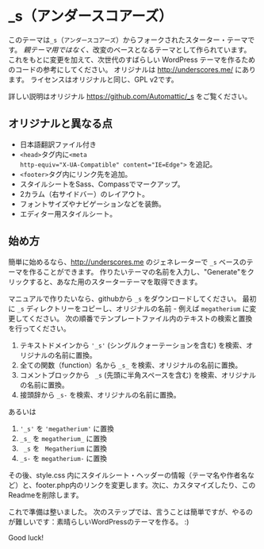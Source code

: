 _s（アンダースコアーズ）
===

このテーマは`_s`（`アンダースコアーズ`）からフォークされたスターター・テーマです。
<em>親テーマ用ではなく、</em>改変のベースとなるテーマとして作られています。
これをもとに変更を加えて、次世代のすばらしい WordPress テーマを作るためのコードの参考にしてください。
オリジナルは http://underscores.me/ にあります。
ライセンスはオリジナルと同じ、GPL v2です。

詳しい説明はオリジナル https://github.com/Automattic/_s をご覧ください。

オリジナルと異なる点
---------------
* 日本語翻訳ファイル付き
* <code>&lt;head&gt;</code>タグ内に<code>&lt;meta http-equiv="X-UA-Compatible" content="IE=Edge"&gt;</code> を追記。
* <code>&lt;footer&gt;</code>タグ内にリンク先を追加。
* スタイルシートをSass、Compassでマークアップ。
* 2カラム（右サイドバー）のレイアウト。
* フォントサイズやナビゲーションなどを装飾。
* エディター用スタイルシート。

始め方
---------------

簡単に始めるなら、http://underscores.me のジェネレーターで `_s` ベースのテーマを作ることができます。
作りたいテーマの名前を入力し、"Generate"をクリックすると、あなた用のスターターテーマを取得できます。

マニュアルで作りたいなら、githubから `_s` をダウンロードしてください。
最初に `_s` ディレクトリーをコピーし、オリジナルの名前 - 例えば `megatherium` に変更してください。
次の順番でテンプレートファイル内のテキストの検索と置換を行ってください。

1. テキストドメインから `'_s'` (シングルクォーテーションを含む) を検索、オリジナルの名前に置換。
2. 全ての関数（function）名から `_s_` を検索、オリジナルの名前に置換。
3. コメントブロックから ` _s` (先頭に半角スペースを含む) を検索、オリジナルの名前に置換。
4. 接頭辞から `_s-` を検索、オリジナルの名前に置換。

あるいは

1. `'_s'` を `'megatherium'` に置換
2. `_s_` を `megatherium_` に置換
3. <code>&nbsp;_s</code> を <code>&nbsp;Megatherium</code> に置換
4. `_s-` を `megatherium-` に置換

その後、style.css 内にスタイルシート・ヘッダーの情報（テーマ名や作者名など）と、footer.php内のリンクを変更します。次に、カスタマイズしたり、このReadmeを削除します。

これで準備は整いました。
次のステップでは、言うことは簡単ですが、やるのが難しいです：素晴らしいWordPressのテーマを作る。 :)

Good luck!
